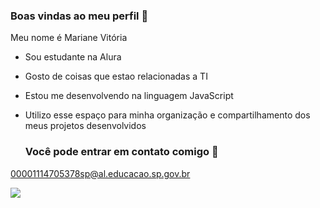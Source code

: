 ### Boas vindas ao meu perfil 🩷

Meu nome é Mariane Vitória 

- Sou estudante na Alura
- Gosto de coisas que estao relacionadas a TI
- Estou me desenvolvendo na linguagem JavaScript
- Utilizo esse espaço para minha organização e compartilhamento dos meus projetos desenvolvidos

  ### Você pode entrar em contato comigo 🎦

 00001114705378sp@al.educacao.sp.gov.br 

![](https://tenor.com/pt-BR/view/newjeans-hanni-kpop-hanni-pham-k-pop-gif-17236002879284796980)
 

